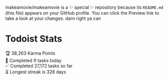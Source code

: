 makeamovie/makeamovie is a ✨ special ✨ repository because its `README.md` (this file) appears on your GitHub profile.
You can click the Preview link to take a look at your changes. darn right ya can

# Todoist Stats

<!-- TODO-IST:START -->
🏆  38,263 Karma Points           
🌸  Completed 9 tasks today           
✅  Completed 27,172 tasks so far           
⏳  Longest streak is 328 days
<!-- TODO-IST:END -->